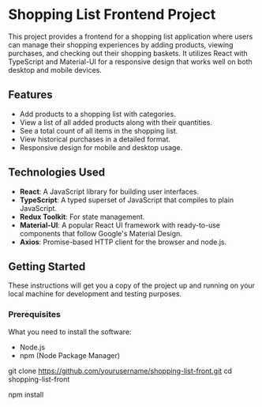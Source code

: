 # Shopping List Frontend Project

This project provides a frontend for a shopping list application where users can manage their shopping experiences by adding products, viewing purchases, and checking out their shopping baskets. It utilizes React with TypeScript and Material-UI for a responsive design that works well on both desktop and mobile devices.

## Features

- Add products to a shopping list with categories.
- View a list of all added products along with their quantities.
- See a total count of all items in the shopping list.
- View historical purchases in a detailed format.
- Responsive design for mobile and desktop usage.

## Technologies Used

- **React**: A JavaScript library for building user interfaces.
- **TypeScript**: A typed superset of JavaScript that compiles to plain JavaScript.
- **Redux Toolkit**: For state management.
- **Material-UI**: A popular React UI framework with ready-to-use components that follow Google's Material Design.
- **Axios**: Promise-based HTTP client for the browser and node.js.

## Getting Started

These instructions will get you a copy of the project up and running on your local machine for development and testing purposes.

### Prerequisites

What you need to install the software:

- Node.js
- npm (Node Package Manager)

git clone https://github.com/yourusername/shopping-list-front.git
cd shopping-list-front

npm install
